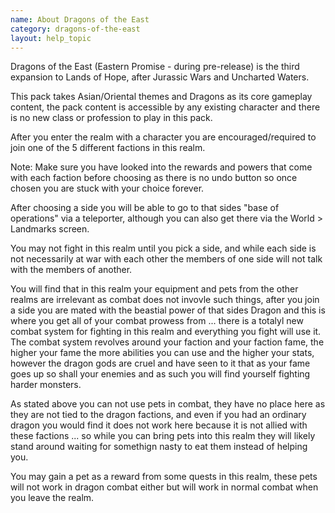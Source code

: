 ```yaml
---
name: About Dragons of the East
category: dragons-of-the-east
layout: help_topic
---
```

Dragons of the East (Eastern Promise - during pre-release) is the third expansion to Lands of Hope, after Jurassic Wars and Uncharted Waters.

This pack takes Asian/Oriental themes and Dragons as its core gameplay content, the pack content is accessible by any existing character and there is no new class or profession to play in this pack.

After you enter the realm with a character you are encouraged/required to join one of the 5 different factions in this realm.

Note: Make sure you have looked into the rewards and powers that come with each faction before choosing as there is no undo button so once chosen you are stuck with your choice forever.

After choosing a side you will be able to go to that sides "base of operations" via a teleporter, although you can also get there via the World > Landmarks screen.

You may not fight in this realm until you pick a side, and while each side is not necessarily at war with each other the members of one side will not talk with the members of another.

You will find that in this realm your equipment and pets from the other realms are irrelevant as combat does not invovle such things, after you join a side you are mated with the beastial power of that sides Dragon and this is where you get all of your combat prowess from ... there is a totalyl new combat system for fighting in this realm and everything you fight will use it. The combat system revolves around your faction and your faction fame, the higher your fame the more abilities you can use and the higher your stats, however the dragon gods are cruel and have seen to it that as your fame goes up so shall your enemies and as such you will find yourself fighting harder monsters.

As stated above you can not use pets in combat, they have no place here as they are not tied to the dragon factions, and even if you had an ordinary dragon you would find it does not work here because it is not allied with these factions ... so while you can bring pets into this realm they will likely stand around waiting for somethign nasty to eat them instead of helping you.

You may gain a pet as a reward from some quests in this realm, these pets will not work in dragon combat either but will work in normal combat when you leave the realm.